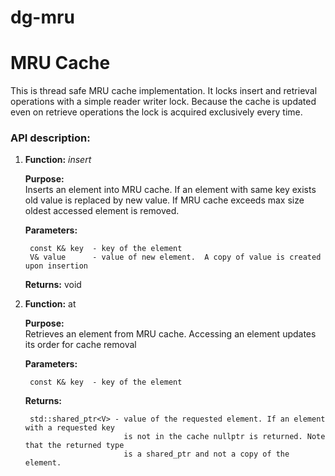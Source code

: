 dg-mru
======

# MRU Cache
This is thread safe MRU cache implementation. It locks insert and retrieval operations with a simple reader writer lock.
Because the cache is updated even on retrieve operations the lock is acquired exclusively every time.

### API description: ###



1. **Function:**	*insert*

	**Purpose:**  
		Inserts an element into MRU cache. If an element with same key
		exists old value is replaced by new value. If MRU cache exceeds max size
		oldest accessed element is removed.
	
	**Parameters:**

  		const K& key  - key of the element
		V& value      - value of new element.  A copy of value is created upon insertion
	
	**Returns:**  void


2. **Function:** at
	
	**Purpose:**  
	    Retrieves an element from MRU cache. Accessing an element updates 
	    its order for cache removal

	**Parameters:**

		const K& key  - key of the element

	**Returns:** 
	
		std::shared_ptr<V> - value of the requested element. If an element with a requested key
	                         is not in the cache nullptr is returned. Note that the returned type
	                         is a shared_ptr and not a copy of the element.